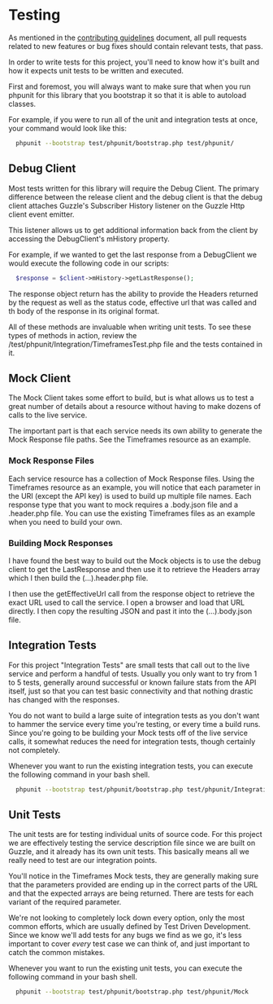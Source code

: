 # Testing
As mentioned in the [contributing guidelines](CONTRIBUTING.md) document, all
pull requests related to new features or bug fixes should contain relevant
tests, that pass.

In order to write tests for this project, you'll need to know how it's built
and how it expects unit tests to be written and executed.

First and foremost, you will always want to make sure that when you run
phpunit for this library that you bootstrap it so that it is able to
autoload classes.

For example, if you were to run all of the unit and integration tests at once,
your command would look like this:

```bash
  phpunit --bootstrap test/phpunit/bootstrap.php test/phpunit/
```

## Debug Client
Most tests written for this library will require the Debug Client. The
primary difference between the release client and the debug client is
that the debug client attaches Guzzle's Subscriber History listener on the
Guzzle Http client event emitter.

This listener allows us to get additional information back from the client
by accessing the DebugClient's mHistory property.

For example, if we wanted to get the last response from a DebugClient we
would execute the following code in our scripts:

```php
  $response = $client->mHistory->getLastResponse();
```

The response object return has the ability to provide the Headers returned
by the request as well as the status code, effective url that was called
and th body of the response in its original format.

All of these methods are invaluable when writing unit tests. To see these
types of methods in action, review the /test/phpunit/Integration/TimeframesTest.php
file and the tests contained in it.

## Mock Client
The Mock Client takes some effort to build, but is what allows us to test
a great number of details about a resource without having to make dozens of
calls to the live service.

The important part is that each service needs its own ability to generate
the Mock Response file paths. See the Timeframes resource as an example.

### Mock Response Files
Each service resource has a collection of Mock Response files. Using
the Timeframes resource as an example, you will notice that each parameter
in the URI (except the API key) is used to build up multiple file names.
Each response type that you want to mock requires a <file params>.body.json
file and a <file params>.header.php file. You can use the existing Timeframes
files as an example when you need to build your own.

### Building Mock Responses
I have found the best way to build out the Mock objects is to use the debug
client to get the LastResponse and then use it to retrieve the Headers
array which I then build the (...).header.php file.

I then use the getEffectiveUrl call from the response object to retrieve
the exact URL used to call the service. I open a browser and load that URL
directly. I then copy the resulting JSON and past it into the (...).body.json
file.

## Integration Tests
For this project "Integration Tests" are small tests that call out to the
live service and perform a handful of tests. Usually you only want to try
from 1 to 5 tests, generally around successful or known failure stats from
the API itself, just so that you can test basic connectivity and that
nothing drastic has changed with the responses.

You do not want to build a large suite of integration tests as you don't
want to hammer the service every time you're testing, or every time a build
runs. Since you're going to be building your Mock tests off of the live
service calls, it somewhat reduces the need for integration tests, though
certainly not completely.

Whenever you want to run the existing integration tests, you can execute the
following command in your bash shell.

```bash
  phpunit --bootstrap test/phpunit/bootstrap.php test/phpunit/Integration
```

## Unit Tests
The unit tests are for testing individual units of source code. For this
project we are effectively testing the service description file since we
are built on Guzzle, and it already has its own unit tests. This basically
means all we really need to test are our integration points.

You'll notice in the Timeframes Mock tests, they are generally making
sure that the parameters provided are ending up in the correct parts of
the URL and that the expected arrays are being returned. There are tests
for each variant of the required parameter.

We're not looking to completely lock down every option, only the most
common efforts, which are usually defined by Test Driven Development.
Since we know we'll add tests for any bugs we find as we go, it's less
important to cover *every* test case we can think of, and just important
to catch the common mistakes.

Whenever you want to run the existing unit tests, you can execute the
following command in your bash shell.

```bash
  phpunit --bootstrap test/phpunit/bootstrap.php test/phpunit/Mock
```
